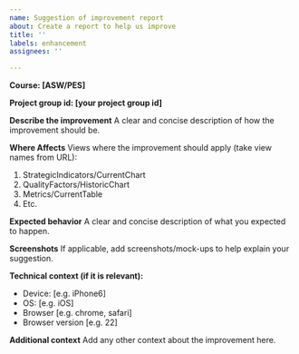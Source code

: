 ```yaml
---
name: Suggestion of improvement report
about: Create a report to help us improve
title: ''
labels: enhancement
assignees: ''

---
```


**Course: [ASW/PES]**

**Project group id: [your project group id]**

**Describe the improvement**
A clear and concise description of how the improvement should be.

**Where Affects**
Views where the improvement should apply (take view names from URL):
1. StrategicIndicators/CurrentChart
2. QualityFactors/HistoricChart
3. Metrics/CurrentTable
4. Etc.

**Expected behavior**
A clear and concise description of what you expected to happen.

**Screenshots**
If applicable, add screenshots/mock-ups to help explain your suggestion.

**Technical context (if it is relevant):**
 - Device: [e.g. iPhone6]
 - OS: [e.g. iOS]
 - Browser [e.g. chrome, safari]
 - Browser version [e.g. 22]

**Additional context**
Add any other context about the improvement here.
